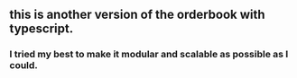 
## this is another version of the orderbook with typescript.
### I tried my best to make it modular and scalable as possible as I could.